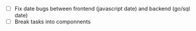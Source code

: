 - [ ] Fix date bugs between frontend (javascript date) and backend (go/sql date)
- [ ] Break tasks into componnents